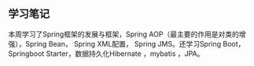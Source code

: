 ## 学习笔记

本周学习了Spring框架的发展与框架，Spring AOP（最主要的作用是对类的增强），Spring Bean， Spring XML配置， Spring JMS。还学习Spring Boot， Springboot Starter，数据持久化Hibernate ，mybatis ，JPA。

